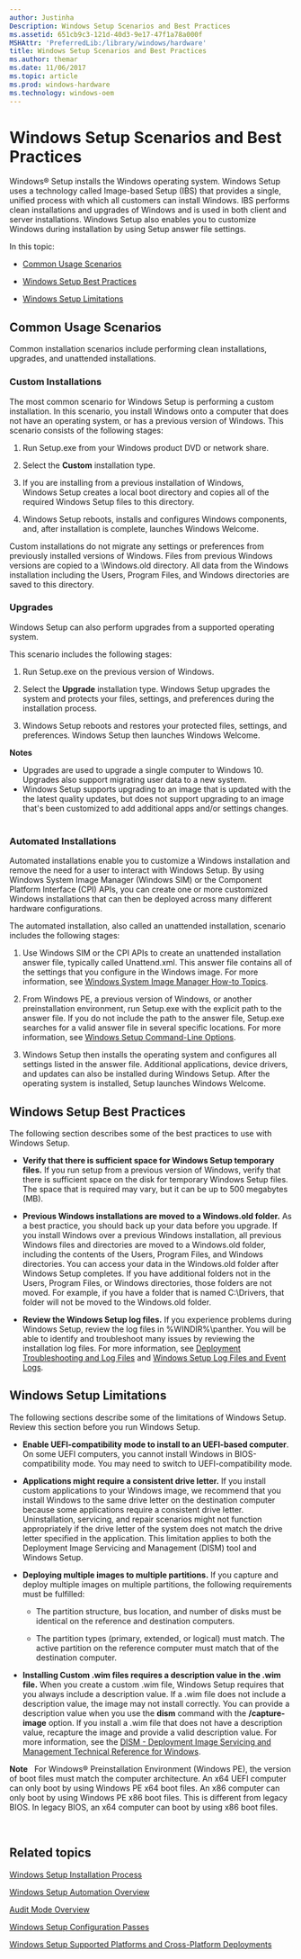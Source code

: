 ```yaml
---
author: Justinha
Description: Windows Setup Scenarios and Best Practices
ms.assetid: 651cb9c3-121d-40d3-9e17-47f1a78a000f
MSHAttr: 'PreferredLib:/library/windows/hardware'
title: Windows Setup Scenarios and Best Practices
ms.author: themar
ms.date: 11/06/2017
ms.topic: article
ms.prod: windows-hardware
ms.technology: windows-oem
---
```


# Windows Setup Scenarios and Best Practices


Windows® Setup installs the Windows operating system. Windows Setup uses a technology called Image-based Setup (IBS) that provides a single, unified process with which all customers can install Windows. IBS performs clean installations and upgrades of Windows and is used in both client and server installations. Windows Setup also enables you to customize Windows during installation by using Setup answer file settings.

In this topic:

-   [Common Usage Scenarios](#commoninstallationscenarios)

-   [Windows Setup Best Practices](#bestpractices)

-   [Windows Setup Limitations](#limitations)

## <span id="CommonInstallationScenarios"></span><span id="commoninstallationscenarios"></span><span id="COMMONINSTALLATIONSCENARIOS"></span>Common Usage Scenarios


Common installation scenarios include performing clean installations, upgrades, and unattended installations.

### <span id="Custom_Installations"></span><span id="custom_installations"></span><span id="CUSTOM_INSTALLATIONS"></span>Custom Installations

The most common scenario for Windows Setup is performing a custom installation. In this scenario, you install Windows onto a computer that does not have an operating system, or has a previous version of Windows. This scenario consists of the following stages:

1.  Run Setup.exe from your Windows product DVD or network share.

2.  Select the **Custom** installation type.

3.  If you are installing from a previous installation of Windows, Windows Setup creates a local boot directory and copies all of the required Windows Setup files to this directory.

4.  Windows Setup reboots, installs and configures Windows components, and, after installation is complete, launches Windows Welcome.

Custom installations do not migrate any settings or preferences from previously installed versions of Windows. Files from previous Windows versions are copied to a \\Windows.old directory. All data from the Windows installation including the Users, Program Files, and Windows directories are saved to this directory.

### <span id="Upgrades"></span><span id="upgrades"></span><span id="UPGRADES"></span>Upgrades

Windows Setup can also perform upgrades from a supported operating system.

This scenario includes the following stages:

1.  Run Setup.exe on the previous version of Windows.

2.  Select the **Upgrade** installation type. Windows Setup upgrades the system and protects your files, settings, and preferences during the installation process.

3.  Windows Setup reboots and restores your protected files, settings, and preferences. Windows Setup then launches Windows Welcome.

**Notes**  
- Upgrades are used to upgrade a single computer to Windows 10. Upgrades also support migrating user data to a new system.
- Windows Setup supports upgrading to an image that is updated with the the latest quality updates, but does not support upgrading to an image that's been customized to add additional apps and/or settings changes. 
 

### <span id="Automated_Installations"></span><span id="automated_installations"></span><span id="AUTOMATED_INSTALLATIONS"></span>Automated Installations

Automated installations enable you to customize a Windows installation and remove the need for a user to interact with Windows Setup. By using Windows System Image Manager (Windows SIM) or the Component Platform Interface (CPI) APIs, you can create one or more customized Windows installations that can then be deployed across many different hardware configurations.

The automated installation, also called an unattended installation, scenario includes the following stages:

1.  Use Windows SIM or the CPI APIs to create an unattended installation answer file, typically called Unattend.xml. This answer file contains all of the settings that you configure in the Windows image. For more information, see [Windows System Image Manager How-to Topics](https://msdn.microsoft.com/library/windows/hardware/dn915116).

2.  From Windows PE, a previous version of Windows, or another preinstallation environment, run Setup.exe with the explicit path to the answer file. If you do not include the path to the answer file, Setup.exe searches for a valid answer file in several specific locations. For more information, see [Windows Setup Command-Line Options](windows-setup-command-line-options.md).

3.  Windows Setup then installs the operating system and configures all settings listed in the answer file. Additional applications, device drivers, and updates can also be installed during Windows Setup. After the operating system is installed, Setup launches Windows Welcome.

## <span id="BestPractices"></span><span id="bestpractices"></span><span id="BESTPRACTICES"></span> Windows Setup Best Practices


The following section describes some of the best practices to use with Windows Setup.

-   **Verify that there is sufficient space for Windows Setup temporary files.** If you run setup from a previous version of Windows, verify that there is sufficient space on the disk for temporary Windows Setup files. The space that is required may vary, but it can be up to 500 megabytes (MB).

-   **Previous Windows installations are moved to a Windows.old folder.** As a best practice, you should back up your data before you upgrade. If you install Windows over a previous Windows installation, all previous Windows files and directories are moved to a Windows.old folder, including the contents of the Users, Program Files, and Windows directories. You can access your data in the Windows.old folder after Windows Setup completes. If you have additional folders not in the Users, Program Files, or Windows directories, those folders are not moved. For example, if you have a folder that is named C:\\Drivers, that folder will not be moved to the Windows.old folder.

-   **Review the Windows Setup log files.** If you experience problems during Windows Setup, review the log files in %WINDIR%\\panther. You will be able to identify and troubleshoot many issues by reviewing the installation log files. For more information, see [Deployment Troubleshooting and Log Files](deployment-troubleshooting-and-log-files.md) and [Windows Setup Log Files and Event Logs](windows-setup-log-files-and-event-logs.md).

## <span id="Limitations"></span><span id="limitations"></span><span id="LIMITATIONS"></span> Windows Setup Limitations


The following sections describe some of the limitations of Windows Setup. Review this section before you run Windows Setup.

-   **Enable UEFI-compatibility mode to install to an UEFI-based computer**. On some UEFI computers, you cannot install Windows in BIOS-compatibility mode. You may need to switch to UEFI-compatibility mode.

-   **Applications might require a consistent drive letter.** If you install custom applications to your Windows image, we recommend that you install Windows to the same drive letter on the destination computer because some applications require a consistent drive letter. Uninstallation, servicing, and repair scenarios might not function appropriately if the drive letter of the system does not match the drive letter specified in the application. This limitation applies to both the Deployment Image Servicing and Management (DISM) tool and Windows Setup.

-   **Deploying multiple images to multiple partitions.** If you capture and deploy multiple images on multiple partitions, the following requirements must be fulfilled:

    -   The partition structure, bus location, and number of disks must be identical on the reference and destination computers.

    -   The partition types (primary, extended, or logical) must match. The active partition on the reference computer must match that of the destination computer.

-   **Installing Custom .wim files requires a description value in the .wim file.** When you create a custom .wim file, Windows Setup requires that you always include a description value. If a .wim file does not include a description value, the image may not install correctly. You can provide a description value when you use the **dism** command with the **/capture-image** option. If you install a .wim file that does not have a description value, recapture the image and provide a valid description value. For more information, see the [DISM - Deployment Image Servicing and Management Technical Reference for Windows](dism---deployment-image-servicing-and-management-technical-reference-for-windows.md).

**Note**  
For Windows® Preinstallation Environment (Windows PE), the version of boot files must match the computer architecture. An x64 UEFI computer can only boot by using Windows PE x64 boot files. An x86 computer can only boot by using Windows PE x86 boot files. This is different from legacy BIOS. In legacy BIOS, an x64 computer can boot by using x86 boot files.

 

## <span id="related_topics"></span>Related topics


[Windows Setup Installation Process](windows-setup-installation-process.md)

[Windows Setup Automation Overview](windows-setup-automation-overview.md)

[Audit Mode Overview](audit-mode-overview.md)

[Windows Setup Configuration Passes](windows-setup-configuration-passes.md)

[Windows Setup Supported Platforms and Cross-Platform Deployments](windows-setup-supported-platforms-and-cross-platform-deployments.md)

 

 







